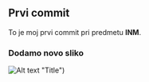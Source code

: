 ## Prvi commit

To je moj prvi commit pri predmetu **INM**.

### Dodamo novo sliko

![Alt text](/Desktop/testna_slika.PNG?raw=true) "Title")